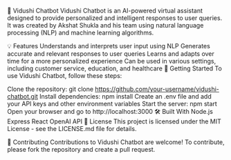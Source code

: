 🤖 Vidushi Chatbot
Vidushi Chatbot is an AI-powered virtual assistant designed to provide personalized and intelligent responses to user queries. It was created by Akshat Shukla and his team using natural language processing (NLP) and machine learning algorithms.

💡 Features
Understands and interprets user input using NLP
Generates accurate and relevant responses to user queries
Learns and adapts over time for a more personalized experience
Can be used in various settings, including customer service, education, and healthcare
🚀 Getting Started
To use Vidushi Chatbot, follow these steps:

Clone the repository: git clone https://github.com/your-username/vidushi-chatbot.git
Install dependencies: npm install
Create an .env file and add your API keys and other environment variables
Start the server: npm start
Open your browser and go to http://localhost:3000
🛠️ Built With
Node.js
Express
React
OpenAI API
📝 License
This project is licensed under the MIT License - see the LICENSE.md file for details.

🤝 Contributing
Contributions to Vidushi Chatbot are welcome! To contribute, please fork the repository and create a pull request.



